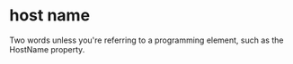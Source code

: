 # host name

Two words unless you're referring to a programming element, such as the HostName property.
